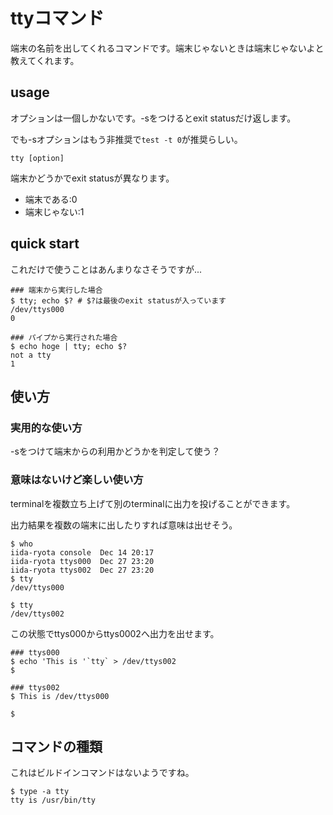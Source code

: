 # ttyコマンド
端末の名前を出してくれるコマンドです。端末じゃないときは端末じゃないよと教えてくれます。

## usage
オプションは一個しかないです。-sをつけるとexit statusだけ返します。

でも-sオプションはもう非推奨で`test -t 0`が推奨らしい。
```
tty [option]
```

端末かどうかでexit statusが異なります。

* 端末である:0
* 端末じゃない:1

## quick start
これだけで使うことはあんまりなさそうですが...
```
### 端末から実行した場合
$ tty; echo $? # $?は最後のexit statusが入っています
/dev/ttys000
0

### パイプから実行された場合
$ echo hoge | tty; echo $?
not a tty
1
```

## 使い方
### 実用的な使い方
-sをつけて端末からの利用かどうかを判定して使う？

### 意味はないけど楽しい使い方
terminalを複数立ち上げて別のterminalに出力を投げることができます。

出力結果を複数の端末に出したりすれば意味は出せそう。

```
$ who
iida-ryota console  Dec 14 20:17
iida-ryota ttys000  Dec 27 23:20
iida-ryota ttys002  Dec 27 23:20
$ tty
/dev/ttys000
```

```
$ tty
/dev/ttys002
```
この状態でttys000からttys0002へ出力を出せます。
```
### ttys000
$ echo 'This is '`tty` > /dev/ttys002
$
```

```
### ttys002
$ This is /dev/ttys000

$
```

## コマンドの種類
これはビルドインコマンドはないようですね。
```
$ type -a tty
tty is /usr/bin/tty
```
